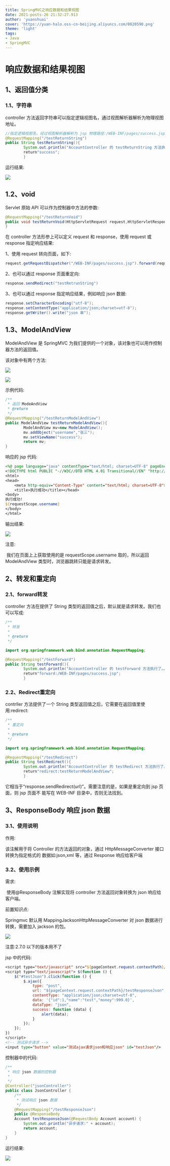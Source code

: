 ```yaml
---
title: SpringMVC之响应数据和结果视图
date: 2021-posts-26 21:32:27.913
author: 'yuanshuai'
cover: 'https://yuan-halo.oss-cn-beijing.aliyuncs.com/0820590.png'
theme: 'light'
tags: 
- Java
- SpringMVC
---
```


# 响应数据和结果视图

## 1、返回值分类

### 1.1、字符串

controller 方法返回字符串可以指定逻辑视图名，通过视图解析器解析为物理视图地址。

```java
//指定逻辑视图名，经过视图解析器解析为 jsp 物理路径:/WEB-INF/pages/success.jsp
@RequestMapping("/testReturnString")
public String testReturnString(){
        System.out.println("AccountController 的 testReturnString 方法执行了。。。。");
        return"success";
        }
```

运行结果:

![](https://hexobbblog.oss-cn-beijing.aliyuncs.com/images/springmvc/30.png)

## 1.2、void

Servlet 原始 API 可以作为控制器中方法的参数:

```java
@RequestMapping("/testReturnVoid")
public void testReturnVoid(HttpServletRequest request,HttpServletResponse response) throws Exception {
}
```

在 controller 方法形参上可以定义 request 和 response，使用 request 或 response 指定响应结果:

1、使用 request 转向页面，如下:

```java
request.getRequestDispatcher("/WEB-INF/pages/success.jsp").forward(request, response);
```

2、也可以通过 response 页面重定向:

```java
response.sendRedirect("testRetrunString")
```

3、也可以通过 response 指定响应结果，例如响应 json 数据:

```java
response.setCharacterEncoding("utf-8"); 
response.setContentType("application/json;charset=utf-8"); 
response.getWriter().write("json 串");
```

## 1.3、ModelAndView

ModelAndView 是 SpringMVC 为我们提供的一个对象，该对象也可以用作控制器方法的返回值。 

该对象中有两个方法:

![](https://hexobbblog.oss-cn-beijing.aliyuncs.com/images/springmvc/31.png)

![](https://hexobbblog.oss-cn-beijing.aliyuncs.com/images/springmvc/32.png)

示例代码:

```java
/**
 * 返回 ModeAndView
 * @return
 */
@RequestMapping("/testReturnModelAndView") 
public ModelAndView testReturnModelAndView(){
        ModelAndView mv=new ModelAndView();
        mv.addObject("username","张三"); 
        mv.setViewName("success");
        return mv; 
}
```

响应的 jsp 代码:

```jsp
<%@ page language="java" contentType="text/html; charset=UTF-8" pageEncoding="UTF-8" %>
<!DOCTYPE html PUBLIC "-//W3C//DTD HTML 4.01 Transitional//EN" "http://www.w3.org/TR/html4/loose.dtd">
<html>
<head>
    <meta http-equiv="Content-Type" content="text/html; charset=UTF-8">
    <title>执行成功</title></head>
<body>
执行成功!
${requestScope.username}
</body>
</html>
```

输出结果:

![](https://hexobbblog.oss-cn-beijing.aliyuncs.com/images/springmvc/33.png)

注意:

​	我们在页面上上获取使用的是 requestScope.username 取的，所以返回 ModelAndView 类型时，浏览器跳转只能是请求转发。

## 2、转发和重定向

### 2.1、forward转发

controller 方法在提供了 String 类型的返回值之后，默认就是请求转发。我们也可以写成:

```java
/**
 * 转发
 *
 * @return
 */

import org.springframework.web.bind.annotation.RequestMapping;

@RequestMapping("/testForward")
public String testForward(){
        System.out.println("AccountController 的 testForward 方法执行了。。。。");
        return"forward:/WEB-INF/pages/success.jsp";
        }
```

### 2.2、Redirect重定向

contrller 方法提供了一个 String 类型返回值之后，它需要在返回值里使用:redirect:

```java
/**
 * 重定向
 *
 * @return
 */

import org.springframework.web.bind.annotation.RequestMapping;

@RequestMapping("/testRedirect")
public String testRedirect(){
        System.out.println("AccountController 的 testRedirect 方法执行了。。。。");
        return"redirect:testReturnModelAndView";
        }
```

它相当于“response.sendRedirect(url)”。需要注意的是，如果是重定向到 jsp 页面，则 jsp 页面不 能写在 WEB-INF 目录中，否则无法找到。

## 3、ResponseBody 响应 json 数据

### 3.1、使用说明

作用:

该注解用于将 Controller 的方法返回的对象，通过 HttpMessageConverter 接口转换为指定格式的 数据如:json,xml 等，通过 Response 响应给客户端

### 3.2、使用示例

需求:

​	使用@ResponseBody 注解实现将 controller 方法返回对象转换为 json 响应给客户端。 

前置知识点:

Springmvc 默认用 MappingJacksonHttpMessageConverter 对 json 数据进行转换，需要加入 jackson 的包。

![](https://hexobbblog.oss-cn-beijing.aliyuncs.com/images/springmvc/34.png)

注意:2.7.0 以下的版本用不了

jsp 中的代码:

```jsp
<script type="text/javascript" src="${pageContext.request.contextPath}/js/jquery.min.js"></script>
<script type="text/javascript"> $(function () {
    $("#testJson").click(function () {
        $.ajax({
            type: "post",
            url: "${pageContext.request.contextPath}/testResponseJson",
            contentType: "application/json;charset=utf-8",
            data: '{"id":1,"name":"test","money":999.0}',
            dataType: "json",
            success: function (data) {
                alert(data);
            }
        });
    });
})
</script>
<!-- 测试异步请求 -->
<input type="button" value="测试ajax请求json和响应json" id="testJson"/>
```

控制器中的代码:

```java
/**
 * 响应 json 数据的控制器
 *
 */
@Controller("jsonController")
public class JsonController {
    /**
     * 测试响应 json 数据
     */
    @RequestMapping("/testResponseJson")
    public @ResponseBody
    Account testResponseJson(@RequestBody Account account) {
        System.out.println("异步请求:" + account);
        return account;
    }
}
```

运行结果:

![](https://hexobbblog.oss-cn-beijing.aliyuncs.com/images/springmvc/35.png)